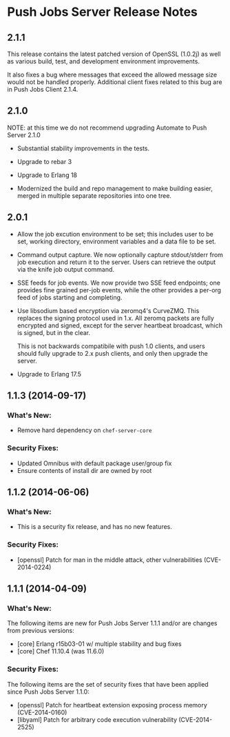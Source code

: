 # Push Jobs Server Release Notes

## 2.1.1
This release contains the latest patched version of OpenSSL (1.0.2j) as well as
various build, test, and development environment improvements.

It also fixes a bug where messages that exceed the allowed message size would
not be handled properly. Additional client fixes related to this bug are
in Push Jobs Client 2.1.4.

## 2.1.0
NOTE: at this time we do not recommend upgrading Automate to Push Server 2.1.0

* Substantial stability improvements in the tests.

* Upgrade to rebar 3

* Upgrade to Erlang 18

* Modernized the build and repo management to make building easier,
  merged in multiple separate repositories into one tree.

## 2.0.1

* Allow the job excution environment to be set; this includes user to
  be set, working directory, environment variables and a data file to
  be set.

* Command output capture. We now optionally capture stdout/stderr from job
  execution and return it to the server. Users can retrieve the output
  via the knife job output command.

* SSE feeds for job events. We now provide two SSE feed endpoints; one
  provides fine grained per-job events, while the other provides a
  per-org feed of jobs starting and completing.

* Use libsodium based encryption via zeromq4's CurveZMQ. This replaces
  the signing protocol used in 1.x. All zeromq packets are fully
  encrypted and signed, except for the server heartbeat broadcast,
  which is signed, but in the clear.

  This is not backwards compatibile with push 1.0 clients, and users
  should fully upgrade to 2.x push clients, and only then upgrade the server.

* Upgrade to Erlang 17.5


## 1.1.3 (2014-09-17)

### What's New:

* Remove hard dependency on `chef-server-core`

### Security Fixes:

* Updated Omnibus with default package user/group fix
* Ensure contents of install dir are owned by root

## 1.1.2 (2014-06-06)

### What's New:

* This is a security fix release, and has no new features.

### Security Fixes:

* [openssl] Patch for man in the middle attack, other vulnerabilities (CVE-2014-0224)

## 1.1.1 (2014-04-09)

### What's New:

The following items are new for Push Jobs Server 1.1.1 and/or are changes from previous versions:

* [core] Erlang r15b03-01 w/ multiple stability and bug fixes
* [core] Chef 11.10.4 (was 11.6.0)

### Security Fixes:

The following items are the set of security fixes that have been applied since Push Jobs Server 1.1.0:

* [openssl] Patch for heartbeat extension exposing process memory (CVE-2014-0160)
* [libyaml] Patch for arbitrary code execution vulnerability (CVE-2014-2525)
